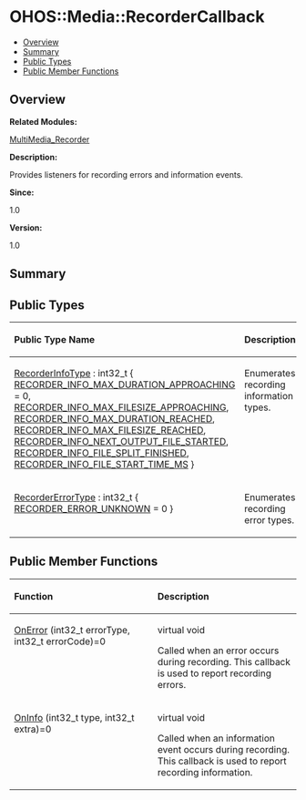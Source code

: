 # OHOS::Media::RecorderCallback<a name="ZH-CN_TOPIC_0000001055078155"></a>

-   [Overview](#section1868969378165633)
-   [Summary](#section2032999591165633)
-   [Public Types](#pub-types)
-   [Public Member Functions](#pub-methods)

## **Overview**<a name="section1868969378165633"></a>

**Related Modules:**

[MultiMedia\_Recorder](MultiMedia_Recorder.md)

**Description:**

Provides listeners for recording errors and information events. 

**Since:**

1.0

**Version:**

1.0

## **Summary**<a name="section2032999591165633"></a>

## Public Types<a name="pub-types"></a>

<a name="table827740384165633"></a>
<table><thead align="left"><tr id="row74870083165633"><th class="cellrowborder" valign="top" width="50%" id="mcps1.1.3.1.1"><p id="p375667317165633"><a name="p375667317165633"></a><a name="p375667317165633"></a>Public Type Name</p>
</th>
<th class="cellrowborder" valign="top" width="50%" id="mcps1.1.3.1.2"><p id="p1133064308165633"><a name="p1133064308165633"></a><a name="p1133064308165633"></a>Description</p>
</th>
</tr>
</thead>
<tbody><tr id="row408946004165633"><td class="cellrowborder" valign="top" width="50%" headers="mcps1.1.3.1.1 "><p id="p783971615165633"><a name="p783971615165633"></a><a name="p783971615165633"></a><a href="MultiMedia_Recorder.md#ga0db5cf9cc68d4b468e921a563248ffe0">RecorderInfoType</a> : int32_t {   <a href="MultiMedia_Recorder.md#gga0db5cf9cc68d4b468e921a563248ffe0af47b2244ca5d4a906657ace804c62ab5">RECORDER_INFO_MAX_DURATION_APPROACHING</a> = 0, <a href="MultiMedia_Recorder.md#gga0db5cf9cc68d4b468e921a563248ffe0ace19eeffeb7bfd809c0eecd831dfc4c8">RECORDER_INFO_MAX_FILESIZE_APPROACHING</a>, <a href="MultiMedia_Recorder.md#gga0db5cf9cc68d4b468e921a563248ffe0aa67fb963e882f4e45405e52a525d617e">RECORDER_INFO_MAX_DURATION_REACHED</a>, <a href="MultiMedia_Recorder.md#gga0db5cf9cc68d4b468e921a563248ffe0ad33be678eb5f4ec5c5db92d324ec0b27">RECORDER_INFO_MAX_FILESIZE_REACHED</a>,   <a href="MultiMedia_Recorder.md#gga0db5cf9cc68d4b468e921a563248ffe0ae27acecf4dec639f993091e2b4983d99">RECORDER_INFO_NEXT_OUTPUT_FILE_STARTED</a>, <a href="MultiMedia_Recorder.md#gga0db5cf9cc68d4b468e921a563248ffe0a0a2e4851229314e2d019b7418a13ce82">RECORDER_INFO_FILE_SPLIT_FINISHED</a>, <a href="MultiMedia_Recorder.md#gga0db5cf9cc68d4b468e921a563248ffe0abd5ed874b180a67a39c0edaa83a9e4d5">RECORDER_INFO_FILE_START_TIME_MS</a> }</p>
</td>
<td class="cellrowborder" valign="top" width="50%" headers="mcps1.1.3.1.2 "><p id="p118689705165633"><a name="p118689705165633"></a><a name="p118689705165633"></a>Enumerates recording information types. </p>
</td>
</tr>
<tr id="row2147388660165633"><td class="cellrowborder" valign="top" width="50%" headers="mcps1.1.3.1.1 "><p id="p113862254165633"><a name="p113862254165633"></a><a name="p113862254165633"></a><a href="MultiMedia_Recorder.md#ga5132172c298fc1497d12040b6bd511cf">RecorderErrorType</a> : int32_t { <a href="MultiMedia_Recorder.md#gga5132172c298fc1497d12040b6bd511cfa0e5cc2daf43191929754b01659128d79">RECORDER_ERROR_UNKNOWN</a> = 0 }</p>
</td>
<td class="cellrowborder" valign="top" width="50%" headers="mcps1.1.3.1.2 "><p id="p1781593239165633"><a name="p1781593239165633"></a><a name="p1781593239165633"></a>Enumerates recording error types. </p>
</td>
</tr>
</tbody>
</table>

## Public Member Functions<a name="pub-methods"></a>

<a name="table1861744639165633"></a>
<table><thead align="left"><tr id="row1385143422165633"><th class="cellrowborder" valign="top" width="50%" id="mcps1.1.3.1.1"><p id="p1510165706165633"><a name="p1510165706165633"></a><a name="p1510165706165633"></a>Function</p>
</th>
<th class="cellrowborder" valign="top" width="50%" id="mcps1.1.3.1.2"><p id="p47263664165633"><a name="p47263664165633"></a><a name="p47263664165633"></a>Description</p>
</th>
</tr>
</thead>
<tbody><tr id="row2080733548165633"><td class="cellrowborder" valign="top" width="50%" headers="mcps1.1.3.1.1 "><p id="p386373789165633"><a name="p386373789165633"></a><a name="p386373789165633"></a><a href="MultiMedia_Recorder.md#ga822c915f1bfab8c380919f24f2ee4f54">OnError</a> (int32_t errorType, int32_t errorCode)=0</p>
</td>
<td class="cellrowborder" valign="top" width="50%" headers="mcps1.1.3.1.2 "><p id="p596835800165633"><a name="p596835800165633"></a><a name="p596835800165633"></a>virtual void </p>
<p id="p204682673165633"><a name="p204682673165633"></a><a name="p204682673165633"></a>Called when an error occurs during recording. This callback is used to report recording errors. </p>
</td>
</tr>
<tr id="row1804998346165633"><td class="cellrowborder" valign="top" width="50%" headers="mcps1.1.3.1.1 "><p id="p1844331316165633"><a name="p1844331316165633"></a><a name="p1844331316165633"></a><a href="MultiMedia_Recorder.md#gac1f8bb191d90aac50119ea7ae4108407">OnInfo</a> (int32_t type, int32_t extra)=0</p>
</td>
<td class="cellrowborder" valign="top" width="50%" headers="mcps1.1.3.1.2 "><p id="p1259671344165633"><a name="p1259671344165633"></a><a name="p1259671344165633"></a>virtual void </p>
<p id="p1727515556165633"><a name="p1727515556165633"></a><a name="p1727515556165633"></a>Called when an information event occurs during recording. This callback is used to report recording information. </p>
</td>
</tr>
</tbody>
</table>

